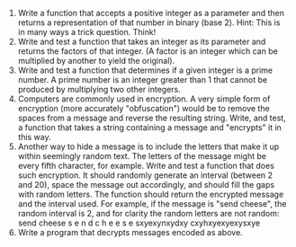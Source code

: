 1. Write a function that accepts a positive integer as a parameter and then returns a
representation of that number in binary (base 2).
Hint: This is in many ways a trick question. Think!
2. Write and test a function that takes an integer as its parameter and returns the
factors of that integer. (A factor is an integer which can be multiplied by another to
yield the original).
3. Write and test a function that determines if a given integer is a prime number. A
prime number is an integer greater than 1 that cannot be produced by multiplying
two other integers.
4. Computers are commonly used in encryption. A very simple form of encryption
(more accurately "obfuscation") would be to remove the spaces from a message
and reverse the resulting string. Write, and test, a function that takes a string
containing a message and "encrypts" it in this way.
5. Another way to hide a message is to include the letters that make it up within
seemingly random text. The letters of the message might be every fifth character,
for example. Write and test a function that does such encryption. It should
randomly generate an interval (between 2 and 20), space the message out
accordingly, and should fill the gaps with random letters. The function should
return the encrypted message and the interval used.
For example, if the message is "send cheese", the random interval is 2, and for
clarity the random letters are not random:
send cheese
s e n d c h e e s e
sxyexynxydxy cxyhxyexyexysxye
6. Write a program that decrypts messages encoded as above.
